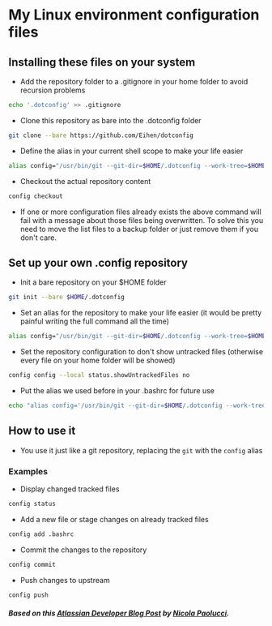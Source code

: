 # My Linux environment configuration files


## Installing these files on your system

+ Add the repository folder to a .gitignore in your home folder to avoid recursion problems

```bash
echo '.dotconfig' >> .gitignore
```

+ Clone this repository as bare into the .dotconfig folder

```bash
git clone --bare https://github.com/Eihen/dotconfig
```

+ Define the alias in your current shell scope to make your life easier

```bash
alias config="/usr/bin/git --git-dir=$HOME/.dotconfig --work-tree=$HOME"
```

+ Checkout the actual repository content

```bash
config checkout
```

+ If one or more configuration files already exists the above command will fail with a message about those files being overwritten. To solve this you need to move the list files to a backup folder or just remove them if you don't care.

## Set up your own .config repository

+ Init a bare repository on your $HOME folder

```bash
git init --bare $HOME/.dotconfig
```

+ Set an alias for the repository to make your life easier (it would be pretty painful writing the full command all the time)

```bash
alias config="/usr/bin/git --git-dir=$HOME/.dotconfig --work-tree=$HOME"
```

+ Set the repository configuration to don't show untracked files (otherwise every file on your home folder will be showed)

```bash
config config --local status.showUntrackedFiles no
```

+ Put the alias we used before in your .bashrc for future use

```bash
echo "alias config='/usr/bin/git --git-dir=$HOME/.dotconfig --work-tree=$HOME'" >> $HOME/.bashrc
```

## How to use it

+ You use it just like a git repository, replacing the `git` with the `config` alias

### Examples

+ Display changed tracked files

```bash
config status
```

+ Add a new file or stage changes on already tracked files

```bash
config add .bashrc
```

+ Commit the changes to the repository

```bash
config commit
```

+ Push changes to upstream

```bash
config push
```

##### Based on this [Atlassian Developer Blog Post](https://developer.atlassian.com/blog/2016/02/best-way-to-store-dotfiles-git-bare-repo/) by [Nicola Paolucci](https://developer.atlassian.com/blog/authors/npaolucci/).